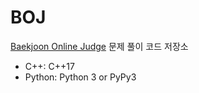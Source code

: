 # BOJ
[Baekjoon Online Judge](https://www.acmicpc.net) 문제 풀이 코드 저장소
- C++: C++17
- Python: Python 3 or PyPy3
